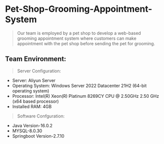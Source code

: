 # Pet-Shop-Grooming-Appointment-System
> Our team is employed by a pet shop to develop a web-based grooming appointment system where customers can make appointment with the pet shop before sending the pet for grooming.

## Team Environment: 
> Server Configuration:
  + Server: Aliyun Server 
  + Operating System: Windows Server 2022 Datacenter 21H2 (64-bit operating system) 
  + Processor: Intel(R) Xeon(R) Platinum 8269CY CPU @ 2.50GHz 2.50 GHz (x64 based processor)
  + Installed RAM: 4GB
> Software Confguration: 
  + Java Version-16.0.2
  + MYSQL-8.0.30
  + Springboot Version-2.7.10
